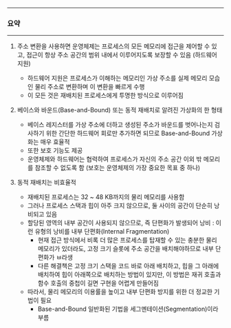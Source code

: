 -----
### 요약
-----
1. 주소 변환을 사용하면 운영체제는 프로세스의 모든 메모리에 접근을 제어할 수 있고, 접근이 항상 주소 공간의 범위 내에서 이루어지도록 보장할 수 있음 (하드웨어 지원)
   - 하드웨어 지원은 프로세스가 이해하는 메모리인 가상 주소를 실제 메모리 모습인 물리 주소로 변환하며 이 변환을 빠르게 수행
   - 이 모든 것은 재배치된 프로세스에게 투명한 방식으로 이루어짐

2. 베이스와 바운드(Base-and-Bound) 또는 동적 재배치로 알려진 가상화의 한 형태
   - 베이스 레지스터를 가상 주소에 더하고 생성된 주소가 바운드를 벗어나는지 검사하기 위한 간단한 하드웨어 회로만 추가하면 되므로 Base-and-Bound 가상화는 매우 효율적
   - 또한 보호 기능도 제공
   - 운영체제와 하드웨어는 협력하여 프로세스가 자신의 주소 공간 이외 밖 메모리를 참조할 수 없도록 함 (보호는 운영체제의 가장 중요한 목표 중 하나)

3. 동적 재배치는 비효율적
   - 재배치된 프로세스는 32 ~ 48 KB까지의 물리 메모리를 사용함
   - 그러나 프로세스 스택과 힙이 아주 크지 않으므로, 둘 사이의 공간이 단순히 낭비되고 있음
   - 할당된 영역의 내부 공간이 사용되지 않으므로, 즉 단편화가 발생되어 낭비 : 이런 유형의 낭비를 내부 단편화(Internal Fragmentation)
     + 현재 접근 방식에서 비록 더 많은 프로세스를 탑재할 수 있는 충분한 물리 메모리가 있더라도, 고정 크기 슬롯에 주소 공간을 배치해야하므로 내부 단편화가 ㅂ라생
     + 다른 해결책은 고정 크기 스택을 코드 바로 아래 배치하고, 힙을 그 아래에 배치하여 힙이 아래쪽으로 배치하는 방법이 있지만, 이 방법은 재귀 호출과 함수 호출의 중첩이 길면 구현을 어렵게 만들어짐
   - 따라서, 물리 메모리의 이용률을 높이고 내부 단편화 방지를 위한 더 정교한 기법이 필요
     + Base-and-Bound 일반화된 기법을 세그멘테이션(Segmentation)이라 부름
